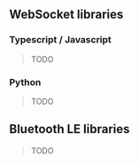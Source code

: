 ## WebSocket libraries

### Typescript / Javascript

> TODO

### Python

> TODO

## Bluetooth LE libraries

> TODO

